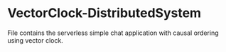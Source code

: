 # VectorClock-DistributedSystem
File contains the serverless simple chat application with causal ordering using vector clock.  
